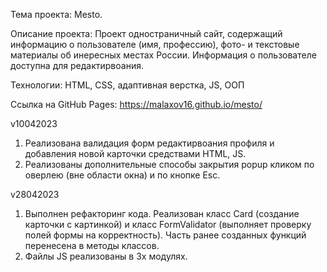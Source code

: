 Тема проекта: Mesto.

Описание проекта:
Проект одностраничный сайт, содержащий информацию о пользователе (имя, профессию), фото- и текстовые материалы об инересных местах России.
Информация о пользователе доступна для редактирвоания.



Технологии:
HTML, CSS, адаптивная верстка, JS, ООП

Ссылка на GitHub Pages:
https://malaxov16.github.io/mesto/

v10042023 
1. Реализована валидация форм редактирвоания профиля и добавления новой карточки средствами HTML, JS.
2. Реализованы дополнительные способы закрытия popup кликом по оверлею (вне области окна) и по кнопке Esc.

v28042023
1. Выполнен рефакторинг кода. Реализован класс Card (создание карточки с картинкой) и класс FormValidator (выполняет проверку полей формы на корректность). Часть ранее созданных функций перенесена в методы классов.
2. Файлы JS реализованы в 3х модулях.